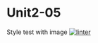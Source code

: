 # Unit2-05
Style test with image
[![linter](https://github.com/Emily-Jette/Unit2-05/workflows/linter/badge.svg)](https://github.com/marketplace/actions/super-linter)
